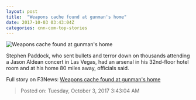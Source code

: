 ```yaml
---
layout: post
title:  "Weapons cache found at gunman's home"
date: 2017-10-03 03:43:04Z
categories: cnn-com-top-stories
---
```


![Weapons cache found at gunman's home](http://i2.cdn.cnn.com/cnnnext/dam/assets/171002192153-las-vegas-shooting-festival-super-tease.jpg)

Stephen Paddock, who sent bullets and terror down on thousands attending a Jason Aldean concert in Las Vegas, had an arsenal in his 32nd-floor hotel room and at his home 80 miles away, officials said.


Full story on F3News: [Weapons cache found at gunman's home](http://www.f3nws.com/n/Ex2SQJ)

> Posted on: Tuesday, October 3, 2017 3:43:04 AM

